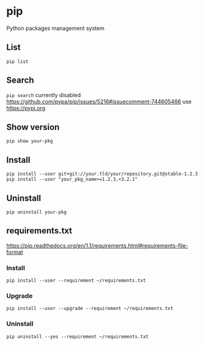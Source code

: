 # pip

Python packages management system

## List

    pip list

## Search

`pip search` currently disabled https://github.com/pypa/pip/issues/5216#issuecomment-744605466
use https://pypi.org

## Show version

    pip show your-pkg

## Install

    pip install --user git+git://your.tld/your/repository.git@stable-1.2.3
    pip install --user "your_pkg_name>=1.2.3,<3.2.1"

## Uninstall

    pip uninstall your-pkg

## requirements.txt

<https://pip.readthedocs.org/en/1.1/requirements.html#requirements-file-format>

### Install

    pip install --user --requirement ~/requirements.txt

### Upgrade

    pip install --user --upgrade --requirement ~/requirements.txt

### Uninstall

    pip uninstall --yes --requirement ~/requirements.txt
